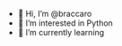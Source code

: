 - 👋 Hi, I’m @braccaro
- 👀 I’m interested in Python
- 🌱 I’m currently learning 


<!---
braccaro/braccaro is a ✨ special ✨ repository because its `README.md` (this file) appears on your GitHub profile.
You can click the Preview link to take a look at your changes.
--->
